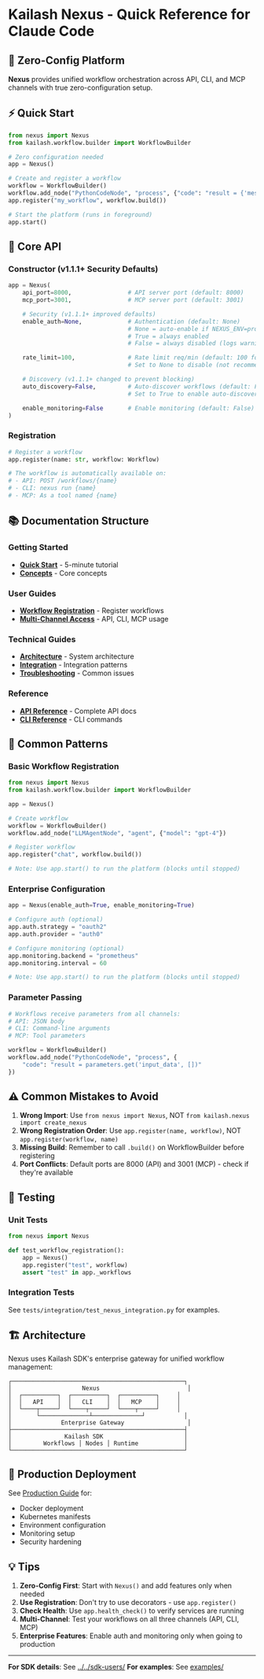 # Kailash Nexus - Quick Reference for Claude Code

## 🚀 Zero-Config Platform

**Nexus** provides unified workflow orchestration across API, CLI, and MCP channels with true zero-configuration setup.

## ⚡ Quick Start

```python
from nexus import Nexus
from kailash.workflow.builder import WorkflowBuilder

# Zero configuration needed
app = Nexus()

# Create and register a workflow
workflow = WorkflowBuilder()
workflow.add_node("PythonCodeNode", "process", {"code": "result = {'message': 'Hello!'}"})
app.register("my_workflow", workflow.build())

# Start the platform (runs in foreground)
app.start()
```

## 🎯 Core API

### Constructor (v1.1.1+ Security Defaults)
```python
app = Nexus(
    api_port=8000,                # API server port (default: 8000)
    mcp_port=3001,                # MCP server port (default: 3001)

    # Security (v1.1.1+ improved defaults)
    enable_auth=None,             # Authentication (default: None)
                                  # None = auto-enable if NEXUS_ENV=production
                                  # True = always enabled
                                  # False = always disabled (logs warning in production)

    rate_limit=100,               # Rate limit req/min (default: 100 for DoS protection)
                                  # Set to None to disable (not recommended)

    # Discovery (v1.1.1+ changed to prevent blocking)
    auto_discovery=False,         # Auto-discover workflows (default: False)
                                  # Set to True to enable auto-discovery

    enable_monitoring=False       # Enable monitoring (default: False)
)
```

### Registration
```python
# Register a workflow
app.register(name: str, workflow: Workflow)

# The workflow is automatically available on:
# - API: POST /workflows/{name}
# - CLI: nexus run {name}
# - MCP: As a tool named {name}
```

## 📚 Documentation Structure

### Getting Started
- **[Quick Start](docs/getting-started/quick-start.md)** - 5-minute tutorial
- **[Concepts](docs/getting-started/concepts.md)** - Core concepts

### User Guides
- **[Workflow Registration](docs/user-guides/workflow-registration.md)** - Register workflows
- **[Multi-Channel Access](docs/user-guides/multi-channel-access.md)** - API, CLI, MCP usage

### Technical Guides
- **[Architecture](docs/technical/architecture-overview.md)** - System architecture
- **[Integration](docs/technical/integration-guide.md)** - Integration patterns
- **[Troubleshooting](docs/technical/troubleshooting.md)** - Common issues

### Reference
- **[API Reference](docs/reference/api-reference.md)** - Complete API docs
- **[CLI Reference](docs/reference/cli-reference.md)** - CLI commands

## 🔧 Common Patterns

### Basic Workflow Registration
```python
from nexus import Nexus
from kailash.workflow.builder import WorkflowBuilder

app = Nexus()

# Create workflow
workflow = WorkflowBuilder()
workflow.add_node("LLMAgentNode", "agent", {"model": "gpt-4"})

# Register workflow
app.register("chat", workflow.build())

# Note: Use app.start() to run the platform (blocks until stopped)
```

### Enterprise Configuration
```python
app = Nexus(enable_auth=True, enable_monitoring=True)

# Configure auth (optional)
app.auth.strategy = "oauth2"
app.auth.provider = "auth0"

# Configure monitoring (optional)
app.monitoring.backend = "prometheus"
app.monitoring.interval = 60

# Note: Use app.start() to run the platform (blocks until stopped)
```

### Parameter Passing
```python
# Workflows receive parameters from all channels:
# API: JSON body
# CLI: Command-line arguments
# MCP: Tool parameters

workflow = WorkflowBuilder()
workflow.add_node("PythonCodeNode", "process", {
    "code": "result = parameters.get('input_data', [])"
})
```

## ⚠️ Common Mistakes to Avoid

1. **Wrong Import**: Use `from nexus import Nexus`, NOT `from kailash.nexus import create_nexus`
2. **Wrong Registration Order**: Use `app.register(name, workflow)`, NOT `app.register(workflow, name)`
3. **Missing Build**: Remember to call `.build()` on WorkflowBuilder before registering
4. **Port Conflicts**: Default ports are 8000 (API) and 3001 (MCP) - check if they're available

## 🧪 Testing

### Unit Tests
```python
from nexus import Nexus

def test_workflow_registration():
    app = Nexus()
    app.register("test", workflow)
    assert "test" in app._workflows
```

### Integration Tests
See `tests/integration/test_nexus_integration.py` for examples.

## 🏗️ Architecture

Nexus uses Kailash SDK's enterprise gateway for unified workflow management:

```
┌─────────────────────────────────────────────────┐
│                    Nexus                         │
│  ┌──────────┐  ┌──────────┐  ┌──────────┐     │
│  │   API    │  │   CLI    │  │   MCP    │     │
│  └────┬─────┘  └────┬─────┘  └────┬─────┘     │
│       └──────────────┴──────────────┘           │
│              Enterprise Gateway                  │
├─────────────────────────────────────────────────┤
│               Kailash SDK                       │
│         Workflows │ Nodes │ Runtime             │
└─────────────────────────────────────────────────┘
```

## 🚦 Production Deployment

See [Production Guide](docs/production/deployment.md) for:
- Docker deployment
- Kubernetes manifests
- Environment configuration
- Monitoring setup
- Security hardening

## 💡 Tips

1. **Zero-Config First**: Start with `Nexus()` and add features only when needed
2. **Use Registration**: Don't try to use decorators - use `app.register()`
3. **Check Health**: Use `app.health_check()` to verify services are running
4. **Multi-Channel**: Test your workflows on all three channels (API, CLI, MCP)
5. **Enterprise Features**: Enable auth and monitoring only when going to production

---

**For SDK details**: See [../../sdk-users/](../../sdk-users/)
**For examples**: See [examples/](examples/)
